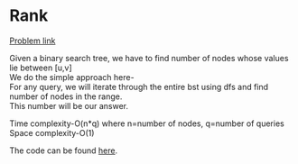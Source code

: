 # Rank

[Problem link](https://github.com/dscnsec/DSC-NSEC-Algorithms/blob/master/6.%20Binary%20Tree/rank/rank.md)

Given a binary search tree, we have to find number of nodes whose values lie between [u,v]<br>
We do the simple approach here-<br>
For any query, we will iterate through the entire bst using dfs and find number of nodes in the range.<br>
This number will be our answer.

Time complexity-O(n*q) where n=number of nodes, q=number of queries<br>
Space complexity-O(1)

The code can be found [here](https://github.com/dscnsec/DSC-NSEC-Algorithms/blob/master/6.%20Binary%20Tree/rank/rank_merlin.cpp).
